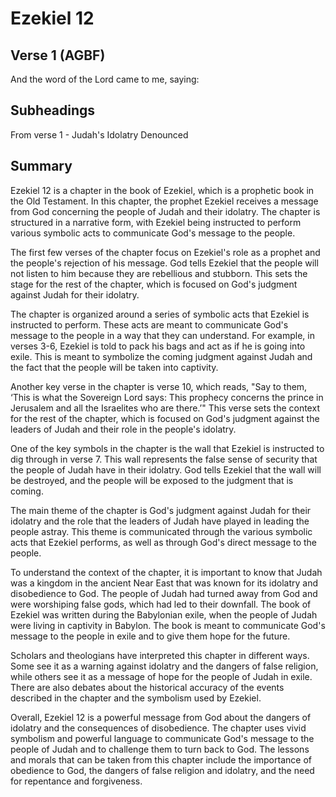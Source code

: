 # Ezekiel 12

## Verse 1 (AGBF)

And the word of the Lord came to me, saying:

## Subheadings

From verse 1 - Judah's Idolatry Denounced

## Summary

Ezekiel 12 is a chapter in the book of Ezekiel, which is a prophetic book in the Old Testament. In this chapter, the prophet Ezekiel receives a message from God concerning the people of Judah and their idolatry. The chapter is structured in a narrative form, with Ezekiel being instructed to perform various symbolic acts to communicate God's message to the people.

The first few verses of the chapter focus on Ezekiel's role as a prophet and the people's rejection of his message. God tells Ezekiel that the people will not listen to him because they are rebellious and stubborn. This sets the stage for the rest of the chapter, which is focused on God's judgment against Judah for their idolatry.

The chapter is organized around a series of symbolic acts that Ezekiel is instructed to perform. These acts are meant to communicate God's message to the people in a way that they can understand. For example, in verses 3-6, Ezekiel is told to pack his bags and act as if he is going into exile. This is meant to symbolize the coming judgment against Judah and the fact that the people will be taken into captivity.

Another key verse in the chapter is verse 10, which reads, "Say to them, ‘This is what the Sovereign Lord says: This prophecy concerns the prince in Jerusalem and all the Israelites who are there.’" This verse sets the context for the rest of the chapter, which is focused on God's judgment against the leaders of Judah and their role in the people's idolatry.

One of the key symbols in the chapter is the wall that Ezekiel is instructed to dig through in verse 7. This wall represents the false sense of security that the people of Judah have in their idolatry. God tells Ezekiel that the wall will be destroyed, and the people will be exposed to the judgment that is coming.

The main theme of the chapter is God's judgment against Judah for their idolatry and the role that the leaders of Judah have played in leading the people astray. This theme is communicated through the various symbolic acts that Ezekiel performs, as well as through God's direct message to the people.

To understand the context of the chapter, it is important to know that Judah was a kingdom in the ancient Near East that was known for its idolatry and disobedience to God. The people of Judah had turned away from God and were worshiping false gods, which had led to their downfall. The book of Ezekiel was written during the Babylonian exile, when the people of Judah were living in captivity in Babylon. The book is meant to communicate God's message to the people in exile and to give them hope for the future.

Scholars and theologians have interpreted this chapter in different ways. Some see it as a warning against idolatry and the dangers of false religion, while others see it as a message of hope for the people of Judah in exile. There are also debates about the historical accuracy of the events described in the chapter and the symbolism used by Ezekiel.

Overall, Ezekiel 12 is a powerful message from God about the dangers of idolatry and the consequences of disobedience. The chapter uses vivid symbolism and powerful language to communicate God's message to the people of Judah and to challenge them to turn back to God. The lessons and morals that can be taken from this chapter include the importance of obedience to God, the dangers of false religion and idolatry, and the need for repentance and forgiveness.